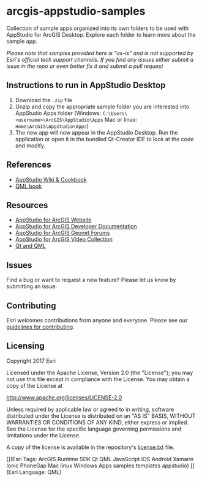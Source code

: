 
# arcgis-appstudio-samples

Collection of sample apps organized into its own folders to be used with AppStudio for ArcGIS Desktop. Explore each folder to learn more about the sample app.

_Please note that samples provided here is "as-is" and is not supported by Esri's official tech support channels. If you find any issues either submit a issue in the repo or even better fix it and submit a pull request_

## Instructions to run in AppStudio Desktop

1. Download the `.zip` file
2. Unzip and copy the appropriate sample folder you are interested into AppStudio Apps folder (Windows: `C:\Users\<username>\ArcGIS\AppStudio\Apps` Mac or linux: `Home\ArcGIS\AppStudio\Apps`)
3. The new app will now appear in the AppStudio Desktop. Run the application or open it in the bundled Qt-Creator IDE to look at the code and modify.

## References
* [AppStudio Wiki & Cookbook](https://github.com/Esri/arcgis-appstudio-samples/wiki)
* [QML book](https://qmlbook.github.io)

## Resources

* [AppStudio for ArcGIS Website](https://appstudio.arcgis.com/)
* [AppStudio for ArcGIS Developer Documentation](http://doc.arcgis.com/en/appstudio/extend-apps/useqtcreatorcreateapp.htm)
* [AppStudio for ArcGIS Geonet Forums](https://geonet.esri.com/groups/appstudio/)
* [AppStudio for ArcGIS Video Collection](http://video.arcgis.com/series/232/appstudio-for-arcgis)
* [Qt and QML](http://www.qt.io/)

## Issues

Find a bug or want to request a new feature?  Please let us know by submitting an issue.

## Contributing

Esri welcomes contributions from anyone and everyone. Please see our [guidelines for contributing](https://github.com/esri/contributing).

## Licensing
Copyright 2017 Esri

Licensed under the Apache License, Version 2.0 (the "License");
you may not use this file except in compliance with the License.
You may obtain a copy of the License at

http://www.apache.org/licenses/LICENSE-2.0

Unless required by applicable law or agreed to in writing, software
distributed under the License is distributed on an "AS IS" BASIS,
WITHOUT WARRANTIES OR CONDITIONS OF ANY KIND, either express or implied.
See the License for the specific language governing permissions and
limitations under the License.

A copy of the license is available in the repository's [license.txt](license.txt) file.


[](Esri Tags: ArcGIS Runtime SDK Qt QML JavaScript iOS Android Xamarin Ionic PhoneGap Mac linux Windows Apps samples templates appstudio)
[](Esri Language: QML)
